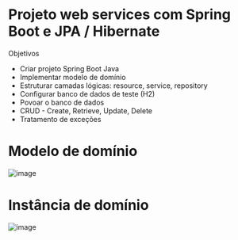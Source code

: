# Projeto web services com Spring Boot e JPA / Hibernate 
Objetivos 
- Criar projeto Spring Boot Java 
- Implementar modelo de domínio 
- Estruturar camadas lógicas: resource, service, repository 
- Configurar banco de dados de teste (H2) 
- Povoar o banco de dados 
- CRUD - Create, Retrieve, Update, Delete 
- Tratamento de exceções

# Modelo de domínio

![image](https://user-images.githubusercontent.com/86566715/154816104-af1f1f7a-6ec8-41d9-9fde-9f17b77df183.png)

# Instância de domínio

![image](https://user-images.githubusercontent.com/86566715/154816199-d4ea7e2d-e14f-49c4-bf67-fbafa5ea43f7.png)
